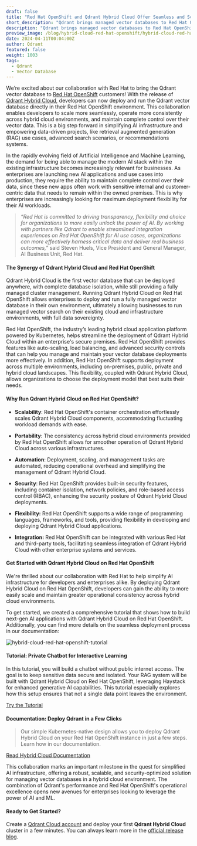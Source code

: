 ```yaml
---
draft: false
title: "Red Hat OpenShift and Qdrant Hybrid Cloud Offer Seamless and Scalable AI"
short_description: "Qdrant brings managed vector databases to Red Hat OpenShift for large-scale GenAI." 
description: "Qdrant brings managed vector databases to Red Hat OpenShift for large-scale GenAI."
preview_image: /blog/hybrid-cloud-red-hat-openshift/hybrid-cloud-red-hat-openshift.png
date: 2024-04-11T00:04:00Z
author: Qdrant
featured: false
weight: 1003
tags:
  - Qdrant
  - Vector Database
---
```


We’re excited about our collaboration with Red Hat to bring the Qdrant vector database to [Red Hat OpenShift](https://www.redhat.com/en/technologies/cloud-computing/openshift) customers! With the release of [Qdrant Hybrid Cloud](https://hybrid-cloud.qdrant.tech/), developers can now deploy and run the Qdrant vector database directly in their Red Hat OpenShift environment. This collaboration enables developers to scale more seamlessly, operate more consistently across hybrid cloud environments, and maintain complete control over their vector data. This is a big step forward in simplifying AI infrastructure and empowering data-driven projects, like retrieval augmented generation (RAG) use cases, advanced search scenarios, or recommendations systems.

In the rapidly evolving field of Artificial Intelligence and Machine Learning, the demand for being able to manage the modern AI stack within the existing infrastructure becomes increasingly relevant for businesses. As enterprises are launching new AI applications and use cases into production, they require the ability to maintain complete control over their data, since these new apps often work with sensitive internal and customer-centric data that needs to remain within the owned premises. This is why enterprises are increasingly looking for maximum deployment flexibility for their AI workloads.

>*“Red Hat is committed to driving transparency, flexibility and choice for organizations to more easily unlock the power of AI. By working with partners like Qdrant to enable streamlined integration experiences on Red Hat OpenShift for AI use cases, organizations can more effectively harness critical data and deliver real business outcomes,”* said Steven Huels, Vice President and General Manager, AI Business Unit, Red Hat. 

#### The Synergy of Qdrant Hybrid Cloud and Red Hat OpenShift

Qdrant Hybrid Cloud is the first vector database that can be deployed anywhere, with complete database isolation, while still providing a fully managed cluster management. Running Qdrant Hybrid Cloud on Red Hat OpenShift allows enterprises to deploy and run a fully managed vector database in their own environment, ultimately allowing businesses to run managed vector search on their existing cloud and infrastructure environments, with full data sovereignty.

Red Hat OpenShift, the industry’s leading hybrid cloud application platform powered by Kubernetes, helps streamline the deployment of Qdrant Hybrid Cloud within an enterprise's secure premises. Red Hat OpenShift provides features like auto-scaling, load balancing, and advanced security controls that can help you manage and maintain your vector database deployments more effectively. In addition, Red Hat OpenShift supports deployment across multiple environments, including on-premises, public, private and hybrid cloud landscapes. This flexibility, coupled with Qdrant Hybrid Cloud, allows organizations to choose the deployment model that best suits their needs.

#### Why Run Qdrant Hybrid Cloud on Red Hat OpenShift?

- **Scalability**: Red Hat OpenShift's container orchestration effortlessly scales Qdrant Hybrid Cloud components, accommodating fluctuating workload demands with ease.

- **Portability**: The consistency across hybrid cloud environments provided by Red Hat OpenShift allows for smoother operation of Qdrant Hybrid Cloud across various infrastructures.

- **Automation**: Deployment, scaling, and management tasks are automated, reducing operational overhead and simplifying the management of Qdrant Hybrid Cloud.

- **Security**: Red Hat OpenShift provides built-in security features, including container isolation, network policies, and role-based access control (RBAC), enhancing the security posture of Qdrant Hybrid Cloud deployments.

- **Flexibility:** Red Hat OpenShift supports a wide range of programming languages, frameworks, and tools, providing flexibility in developing and deploying Qdrant Hybrid Cloud applications.

- **Integration:** Red Hat OpenShift can be integrated with various Red Hat and third-party tools, facilitating seamless integration of Qdrant Hybrid Cloud with other enterprise systems and services.


#### Get Started with Qdrant Hybrid Cloud on Red Hat OpenShift

We're thrilled about our collaboration with Red Hat to help simplify AI infrastructure for developers and enterprises alike. By deploying Qdrant Hybrid Cloud on Red Hat OpenShift, developers can gain the ability to more easily scale and maintain greater operational consistency across hybrid cloud environments.

To get started, we created a comprehensive tutorial that shows how to build next-gen AI applications with Qdrant Hybrid Cloud on Red Hat OpenShift. Additionally, you can find more details on the seamless deployment process in our documentation:

![hybrid-cloud-red-hat-openshift-tutorial](/blog/hybrid-cloud-red-hat-openshift/hybrid-cloud-red-hat-openshift-tutorial.png)

#### Tutorial: Private Chatbot for Interactive Learning

In this tutorial, you will build a chatbot without public internet access. The goal is to keep sensitive data secure and isolated. Your RAG system will be built with Qdrant Hybrid Cloud on Red Hat OpenShift, leveraging Haystack for enhanced generative AI capabilities. This tutorial especially explores how this setup ensures that not a single data point leaves the environment.

[Try the Tutorial](/documentation/tutorials/rag-chatbot-red-hat-openshift-haystack/)

#### Documentation: Deploy Qdrant in a Few Clicks

> Our simple Kubernetes-native design allows you to deploy Qdrant Hybrid Cloud on your Red Hat OpenShift instance in just a few steps. Learn how in our documentation.

[Read Hybrid Cloud Documentation](/documentation/hybrid-cloud/)

This collaboration marks an important milestone in the quest for simplified AI infrastructure, offering a robust, scalable, and security-optimized solution for managing vector databases in a hybrid cloud environment. The combination of Qdrant's performance and Red Hat OpenShift's operational excellence opens new avenues for enterprises looking to leverage the power of AI and ML.

#### Ready to Get Started?

Create a [Qdrant Cloud account](https://cloud.qdrant.io/login) and deploy your first **Qdrant Hybrid Cloud** cluster in a few minutes. You can always learn more in the [official release blog](/blog/hybrid-cloud/). 

